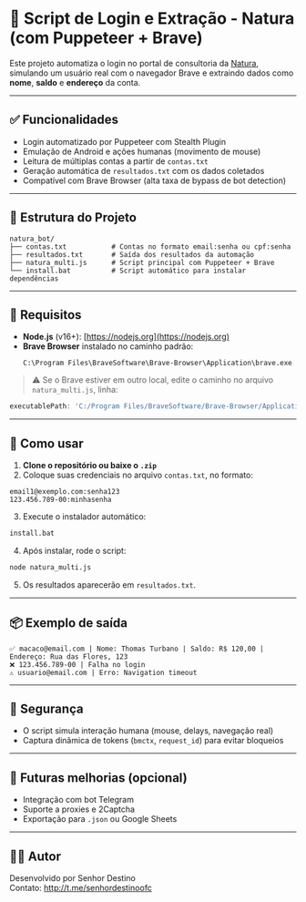 # 🧪 Script de Login e Extração - Natura (com Puppeteer + Brave)

Este projeto automatiza o login no portal de consultoria da [Natura](https://login.natura.net/ssoauth), simulando um usuário real com o navegador Brave e extraindo dados como **nome**, **saldo** e **endereço** da conta.

---

## ✅ Funcionalidades

- Login automatizado por Puppeteer com Stealth Plugin
- Emulação de Android e ações humanas (movimento de mouse)
- Leitura de múltiplas contas a partir de `contas.txt`
- Geração automática de `resultados.txt` com os dados coletados
- Compatível com Brave Browser (alta taxa de bypass de bot detection)

---

## 📁 Estrutura do Projeto

```
natura_bot/
├── contas.txt           # Contas no formato email:senha ou cpf:senha
├── resultados.txt       # Saída dos resultados da automação
├── natura_multi.js      # Script principal com Puppeteer + Brave
└── install.bat          # Script automático para instalar dependências
```

---

## 🔧 Requisitos

- **Node.js** (v16+): [https://nodejs.org](https://nodejs.org)
- **Brave Browser** instalado no caminho padrão:
  ```
  C:\Program Files\BraveSoftware\Brave-Browser\Application\brave.exe
  ```

> ⚠️ Se o Brave estiver em outro local, edite o caminho no arquivo `natura_multi.js`, linha:

```js
executablePath: 'C:/Program Files/BraveSoftware/Brave-Browser/Application/brave.exe'
```

---

## 🚀 Como usar

1. **Clone o repositório ou baixe o `.zip`**
2. Coloque suas credenciais no arquivo `contas.txt`, no formato:

```
email1@exemplo.com:senha123
123.456.789-00:minhasenha
```

3. Execute o instalador automático:

```bash
install.bat
```

4. Após instalar, rode o script:

```bash
node natura_multi.js
```

5. Os resultados aparecerão em `resultados.txt`.

---

## 📦 Exemplo de saída

```
✅ macaco@email.com | Nome: Thomas Turbano | Saldo: R$ 120,00 | Endereço: Rua das Flores, 123
❌ 123.456.789-00 | Falha no login
⚠️ usuario@email.com | Erro: Navigation timeout
```

---

## 🔐 Segurança

- O script simula interação humana (mouse, delays, navegação real)
- Captura dinâmica de tokens (`bmctx`, `request_id`) para evitar bloqueios

---

## 📌 Futuras melhorias (opcional)

- Integração com bot Telegram
- Suporte a proxies e 2Captcha
- Exportação para `.json` ou Google Sheets

---

## 🧑‍💻 Autor

Desenvolvido por Senhor Destino  
Contato: http://t.me/senhordestinoofc

